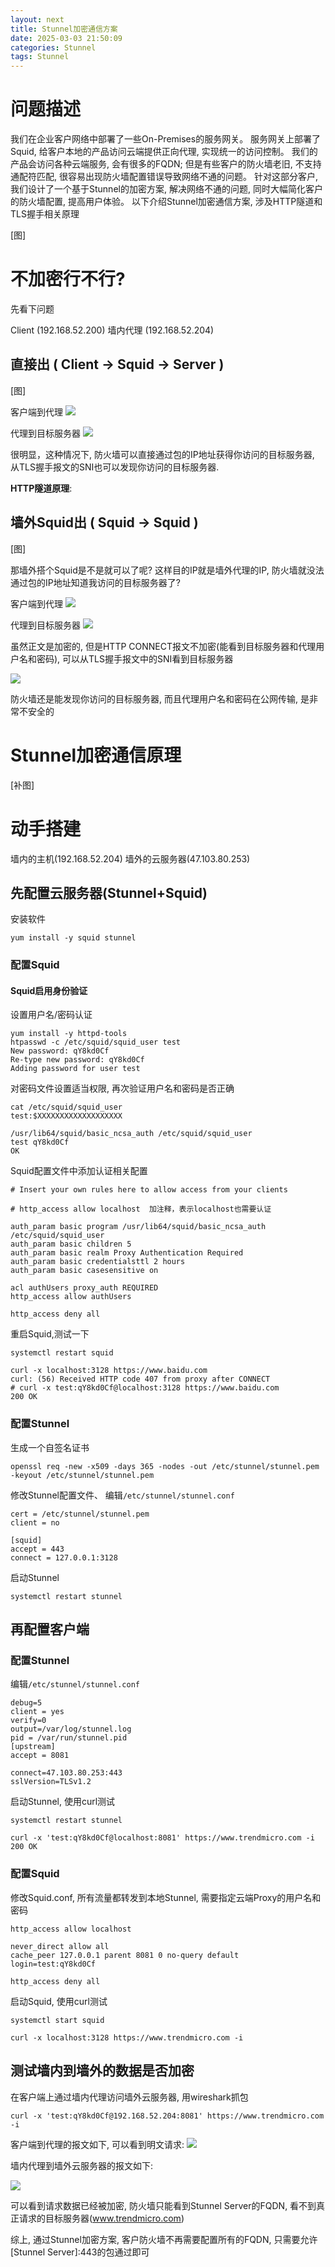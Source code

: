 ```yaml
---
layout: next
title: Stunnel加密通信方案
date: 2025-03-03 21:50:09
categories: Stunnel
tags: Stunnel
---
```


# 问题描述
我们在企业客户网络中部署了一些On-Premises的服务网关。 服务网关上部署了Squid, 给客户本地的产品访问云端提供正向代理, 实现统一的访问控制。
我们的产品会访问各种云端服务, 会有很多的FQDN; 但是有些客户的防火墙老旧, 不支持通配符匹配, 很容易出现防火墙配置错误导致网络不通的问题。
针对这部分客户, 我们设计了一个基于Stunnel的加密方案, 解决网络不通的问题, 同时大幅简化客户的防火墙配置, 提高用户体验。
以下介绍Stunnel加密通信方案, 涉及HTTP隧道和TLS握手相关原理

[图]

<!-- more -->

# 不加密行不行?

先看下问题

Client (192.168.52.200)
墙内代理 (192.168.52.204)

## 直接出 ( Client -> Squid -> Server )

[图]

客户端到代理
![](image_direct0.png)

代理到目标服务器
![](image_direct1.png)

很明显，这种情况下, 防火墙可以直接通过包的IP地址获得你访问的目标服务器, 从TLS握手报文的SNI也可以发现你访问的目标服务器.

**HTTP隧道原理**:


## 墙外Squid出 ( Squid -> Squid )

[图]

那墙外搭个Squid是不是就可以了呢? 这样目的IP就是墙外代理的IP, 防火墙就没法通过包的IP地址知道我访问的目标服务器了?

客户端到代理
![](image_no_stunnel0.png)

代理到目标服务器
![](image_no_stunnel1.png)

虽然正文是加密的, 但是HTTP CONNECT报文不加密(能看到目标服务器和代理用户名和密码), 可以从TLS握手报文中的SNI看到目标服务器

![](image_no_stunnel2.png)

防火墙还是能发现你访问的目标服务器, 而且代理用户名和密码在公网传输, 是非常不安全的

# Stunnel加密通信原理
[补图]
 
# 动手搭建
墙内的主机(192.168.52.204)
墙外的云服务器(47.103.80.253)


## 先配置云服务器(Stunnel+Squid)

安装软件
```
yum install -y squid stunnel
```

### 配置Squid

#### Squid启用身份验证
设置用户名/密码认证
```
yum install -y httpd-tools
htpasswd -c /etc/squid/squid_user test
New password: qY8kd0Cf
Re-type new password: qY8kd0Cf
Adding password for user test
```
对密码文件设置适当权限, 再次验证用户名和密码是否正确
```
cat /etc/squid/squid_user
test:$XXXXXXXXXXXXXXXXXXX

/usr/lib64/squid/basic_ncsa_auth /etc/squid/squid_user 
test qY8kd0Cf
OK
```
Squid配置文件中添加认证相关配置
```
# Insert your own rules here to allow access from your clients

# http_access allow localhost  加注释，表示localhost也需要认证

auth_param basic program /usr/lib64/squid/basic_ncsa_auth /etc/squid/squid_user
auth_param basic children 5
auth_param basic realm Proxy Authentication Required
auth_param basic credentialsttl 2 hours
auth_param basic casesensitive on

acl authUsers proxy_auth REQUIRED
http_access allow authUsers

http_access deny all
```
重启Squid,测试一下
```
systemctl restart squid

curl -x localhost:3128 https://www.baidu.com
curl: (56) Received HTTP code 407 from proxy after CONNECT
# curl -x test:qY8kd0Cf@localhost:3128 https://www.baidu.com
200 OK
```

### 配置Stunnel
生成一个自签名证书
```
openssl req -new -x509 -days 365 -nodes -out /etc/stunnel/stunnel.pem -keyout /etc/stunnel/stunnel.pem
```
修改Stunnel配置文件、
编辑`/etc/stunnel/stunnel.conf`
```
cert = /etc/stunnel/stunnel.pem
client = no

[squid]
accept = 443
connect = 127.0.0.1:3128
```
启动Stunnel
```
systemctl restart stunnel
```

## 再配置客户端


### 配置Stunnel
编辑`/etc/stunnel/stunnel.conf`
```
debug=5
client = yes
verify=0
output=/var/log/stunnel.log
pid = /var/run/stunnel.pid
[upstream]
accept = 8081

connect=47.103.80.253:443
sslVersion=TLSv1.2
```
启动Stunnel, 使用curl测试
```
systemctl restart stunnel

curl -x 'test:qY8kd0Cf@localhost:8081' https://www.trendmicro.com -i
200 OK
```

### 配置Squid
修改Squid.conf, 所有流量都转发到本地Stunnel, 需要指定云端Proxy的用户名和密码
```
http_access allow localhost

never_direct allow all
cache_peer 127.0.0.1 parent 8081 0 no-query default login=test:qY8kd0Cf

http_access deny all
```
启动Squid, 使用curl测试
```
systemctl start squid

curl -x localhost:3128 https://www.trendmicro.com -i
```

## 测试墙内到墙外的数据是否加密

在客户端上通过墙内代理访问墙外云服务器, 用wireshark抓包
```
curl -x 'test:qY8kd0Cf@192.168.52.204:8081' https://www.trendmicro.com -i
```
客户端到代理的报文如下, 可以看到明文请求:
![](image_ok0.png)



墙内代理到墙外云服务器的报文如下:

![](image_ok1.png)

可以看到请求数据已经被加密, 防火墙只能看到Stunnel Server的FQDN, 看不到真正请求的目标服务器(www.trendmicro.com)

综上, 通过Stunnel加密方案, 客户防火墙不再需要配置所有的FQDN, 只需要允许[Stunnel Server]:443的包通过即可
